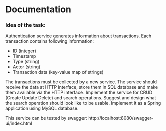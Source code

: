 # Documentation

### Idea of the task:

Authentication service generates information about transactions. Each transaction contains following information:
 * ID (integer)
 * Timestamp
 * Type (string)
 * Actor (string)
 * Transaction data (key-value map of strings)

The transactions must be collected by a new service. The service should receive the data at HTTP interface, store them in SQL database and make them available via the HTTP interface.
Implement the service for CRUD (Create Update Delete) and search operations. Suggest and design what the search operation should look like to be usable.
Implement it as a Spring application using MySQL database.


This service can be tested by swagger: http://localhost:8080/swagger-ui/index.html
